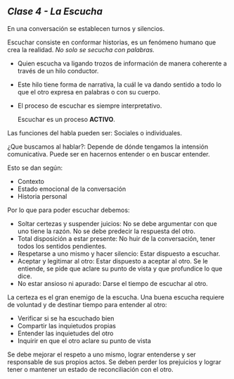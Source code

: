 ## _Clase 4 - La Escucha_

En una conversación se establecen turnos y silencios.

Escuchar consiste en conformar historias, es un fenómeno humano que crea la 
realidad. *No solo se secucha con palabras.*
   
 * Quien escucha va ligando trozos de información de manera coherente a través 
   de un hilo conductor.
 * Este hilo tiene forma de narrativa, la cuál le va dando sentido a todo lo 
   que el otro expresa en palabras o con su cuerpo.
 * El proceso de escuchar es siempre interpretativo.
   
   Escuchar es un proceso **ACTIVO**.

Las funciones del habla pueden ser: Sociales o individuales.

¿Que buscamos al hablar?: Depende de dónde tengamos la intensión comunicativa. 
Puede ser en hacernos entender o en buscar entender. 

Esto se dan según:
    
 * Contexto
 * Estado emocional de la conversación
 * Historia personal
    
Por lo que para poder escuchar debemos:
    
 * Soltar certezas y suspender juicios: No se debe argumentar con que uno 
   tiene la razón. No se debe predecir la respuesta del otro.
 * Total disposición a estar presente: No huir de la conversación, tener todos 
   los sentidos pendientes.
 * Respetarse a uno mismo y hacer silencio: Estar dispuesto a escuchar.
 * Aceptar y legitimar al otro: Estar dispuesto a aceptar al otro. Se le 
   entiende, se pide que aclare su punto de vista y que profundice lo que dice.
 * No estar ansioso ni apurado: Darse el tiempo de escuchar al otro.
   
La certeza es el gran enemigo de la escucha. Una buena escucha requiere de 
voluntad y de destinar tiempo para entender al otro:
    
 * Verificar si se ha escuchado bien
 * Compartir las inquietudos propias
 * Entender las inquietudes del otro
 * Inquirir en que el otro aclare su punto de vista
    

Se debe mejorar el respeto a uno mismo, lograr entenderse y ser responsable de 
sus propios actos. Se deben perder los prejuicios y lograr tener o mantener un 
estado de reconciliación con el otro.